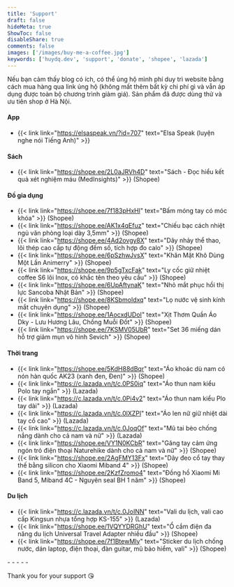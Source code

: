 ```yaml
---
title: 'Support'
draft: false
hideMeta: true
ShowToc: false
disableShare: true
comments: false
images: ['/images/buy-me-a-coffee.jpg']
keywords: ['huydq.dev', 'support', 'donate', 'shopee', 'lazada']
---
```


Nếu bạn cảm thấy blog có ích, có thể ủng hộ mình phí duy trì website bằng cách mua hàng qua link ủng hộ (không mất thêm bất kỳ chi phí gì và vẫn áp dụng được toàn bộ chương trình giảm giá). Sản phẩm đã được dùng thử và ưu tiên shop ở Hà Nội.

#### App

- {{< link link="https://elsaspeak.vn/?id=707" text="Elsa Speak (luyện nghe nói Tiếng Anh)" >}}

#### Sách

- {{< link link="https://shope.ee/2L0aJRVh4D" text="Sách - Đọc hiểu kết quả xét nghiệm máu (MedInsights)" >}} (Shopee)

#### Đồ gia dụng

- {{< link link="https://shope.ee/7f183pHxHl" text="Bấm móng tay có móc khóa" >}} (Shopee)
- {{< link link="https://shope.ee/AK1x4qEfuz" text="Chiếu bạc cách nhiệt ngủ văn phòng loại dày 3,5mm" >}} (Shopee)
- {{< link link="https://shope.ee/4Ad2ovgy8X" text="Dây nhảy thể thao, lõi thép cao cấp tự động đếm số, tích hợp đo calo" >}} (Shopee)
- {{< link link="https://shope.ee/6pSzhwJvsX" text="Khăn Mặt Khô Dùng Một Lần Animerry" >}} (Shopee)
- {{< link link="https://shope.ee/9p5gTxcFak" text="Ly cốc giữ nhiệt coffee S6 lõi Inox, có khắc tên theo yêu cầu" >}} (Shopee)
- {{< link link="https://shope.ee/6UpAftynaK" text="Nhỏ mắt phục hồi thị lực Sancoba Nhật Bản" >}} (Shopee)
- {{< link link="https://shope.ee/8KSbmoldxq" text="Lọ nước vệ sinh kính mắt chuyên dụng" >}} (Shopee)
- {{< link link="https://shope.ee/1AocxdUDoI" text="Xịt Thơm Quần Áo Dky - Lưu Hương Lâu, Chống Muỗi Đốt" >}} (Shopee)
- {{< link link="https://shope.ee/7KSMV05UbR" text="Set 36 miếng dán hỗ trợ giảm mụn vô hình Sevich" >}} (Shopee)

#### Thời trang

- {{< link link="https://shope.ee/5KdH88dBqr" text="Áo khoác dù nam có nón hàn quốc AK23 (xanh đen, Đen)" >}} (Shopee)
- {{< link link="https://c.lazada.vn/t/c.0PS0iq" text="Áo thun nam kiểu Polo tay ngắn" >}} (Lazada)
- {{< link link="https://c.lazada.vn/t/c.0Pi4v2" text="Áo thun nam kiểu Plo tay dài" >}} (Lazada)
- {{< link link="https://c.lazada.vn/t/c.0lXZPl" text="Áo len nữ giữ nhiệt dài tay cổ cao" >}} (Lazada)
- {{< link link="https://c.lazada.vn/t/c.0JoqOf" text="Mũ tai bèo chống nắng dành cho cả nam và nữ" >}} (Lazada)
- {{< link link="https://shope.ee/VY1N0KCbR" text="Găng tay cảm ứng ngón trỏ điện thoại Naturehike dành cho cả nam và nữ" >}} (Shopee)
- {{< link link="https://shope.ee/2AgFMY13Fx" text="Dây đeo cổ tay thay thế bằng silicon cho Xiaomi Miband 4" >}} (Shopee)
- {{< link link="https://shope.ee/2KzfZromo4" text="Đồng hồ Xiaomi Mi Band 5, Miband 4C - Nguyên seal BH 1 năm" >}} (Shopee)

#### Du lịch

- {{< link link="https://c.lazada.vn/t/c.0JoINN" text="Vali du lịch, vali cao cấp Kingsun nhựa tổng hợp KS-155" >}} (Lazada)
- {{< link link="https://shope.ee/1VQYYDRGhU" text="Ổ cắm điện đa năng du lịch Universal Travel Adapter nhiều đầu" >}} (Shopee)
- {{< link link="https://shope.ee/7f1BtewMIy" text="Sticker du lịch chống nước, dán laptop, điện thoại, đàn guitar, mũ bảo hiểm, vali" >}} (Shopee)

-&nbsp;-&nbsp;-&nbsp;-&nbsp;-

Thank you for your support 😘
